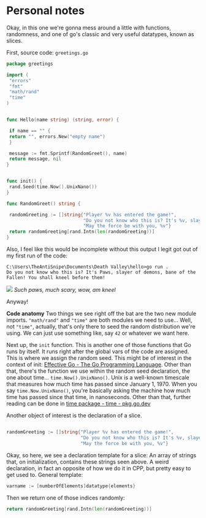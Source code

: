 # Personal notes

Okay, in this one we're gonna mess around a little with functions, randomness, and one of go's classic and very useful datatypes, known as slices.

First, source code:
`greetings.go`
```go
package greetings

import (
 "errors"
 "fmt"
 "math/rand"
 "time"
)


func Hello(name string) (string, error) {

 if name == "" {
 return "", errors.New("empty name")
 }

 message := fmt.Sprintf(RandomGreet(), name)
 return message, nil
}


func init() {
 rand.Seed(time.Now().UnixNano())
}

func RandomGreet() string {

 randomGreeting := []string{"Player %v has entered the game!", 
							"Do you not know who this is? It's %v, slayer of demons, bane of the Fallen! You shall kneel before them!", 
							"May the force be with you, %v"}
 return randomGreeting[rand.Intn(len(randomGreeting))]
}
```

Also, I feel like this would be incomplete without this output I legit got out of my first run of the code:

```
C:\Users\TheAntiSnipe\Documents\Death Valley\hello>go run . 
Do you not know who this is? It's Paws, slayer of demons, bane of the Fallen! You shall kneel before them!
```
![](https://static.boredpanda.com/blog/wp-content/uploads/2020/03/5e6782b89ee19_1nyn34drl0l31__700.jpg)
*Such paws, much scary, wow, am kneel*

Anyway!

**Code anatomy**
Two things we see right off the bat are the two new module imports. `"math/rand"` and `"time"` are both modules we need to use... Well, not `"time"`, actually, that's only there to seed the random distribution we're using. We can just use something like, say `42` or whatever we want here.

Next up, the `init` function. This is another one of those functions that Go runs by itself. It runs right after the global vars of the code are assigned. This is where we assign the random seed. This might be of interest in the context of init: [Effective Go - The Go Programming Language](https://go.dev/doc/effective_go#init).
Other than that, there's the function we use within the random seed declaration, the one about time... `time.Now().UnixNano()`. Unix is a well-known timescale that measures how much time has passed since January 1, 1970. When you say `time.Now.UnixNano()`, you're basically asking the machine how much time has passed since that time, in nanoseconds. Other than that, further reading can be done in [time package - time - pkg.go.dev](https://pkg.go.dev/time#Now)

Another object of interest is the declaration of a slice.

```go

randomGreeting := []string{"Player %v has entered the game!", 
						   "Do you not know who this is? It's %v, slayer of demons, bane of the Fallen! You shall kneel before them!", 
						   "May the force be with you, %v"}
```
Okay, so here, we see a declaration template for a slice: An array of strings that, on initialization, contains these strings seen above. A weird declaration, in fact an opposite of how we do it in CPP, but pretty easy to get used to. General template:
```go
varname := [numberOfElements]datatype{elements} 
```

Then we return one of those indices randomly:

```go
return randomGreeting[rand.Intn(len(randomGreeting))]
```

